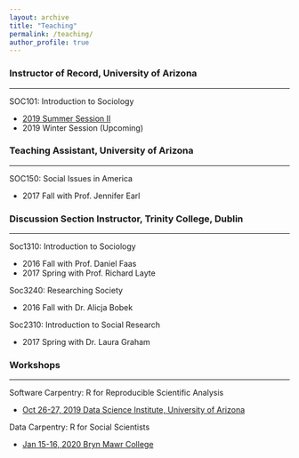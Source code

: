 ```yaml
---
layout: archive
title: "Teaching"
permalink: /teaching/
author_profile: true
---
```


### Instructor of Record, University of Arizona
***
SOC101: Introduction to Sociology  
+ [2019 Summer Session II](/files/2019SUM_Soc101_syllabus.pdf) 
+ 2019 Winter Session (Upcoming)  

### Teaching Assistant, University of Arizona
***
SOC150: Social Issues in America  
+ 2017 Fall with Prof. Jennifer Earl  

### Discussion Section Instructor, Trinity College, Dublin
***
Soc1310: Introduction to Sociology  
+ 2016 Fall with Prof. Daniel Faas  
+ 2017 Spring with Prof. Richard Layte  

Soc3240: Researching Society   
+ 2016 Fall with Dr. Alicja Bobek   

Soc2310: Introduction to Social Research  
+ 2017 Spring with Dr. Laura Graham  

### Workshops
***
Software Carpentry: R for Reproducible Scientific Analysis  
+ [Oct 26-27, 2019 Data Science Institute, University of Arizona](https://ua-carpentries-workshops.github.io/2019-10-26-Tucson/)  
  
Data Carpentry: R for Social Scientists  
+ [Jan 15-16, 2020 Bryn Mawr College](https://kelseygonzalez.github.io/2020-01-15-brynmawr/)  

